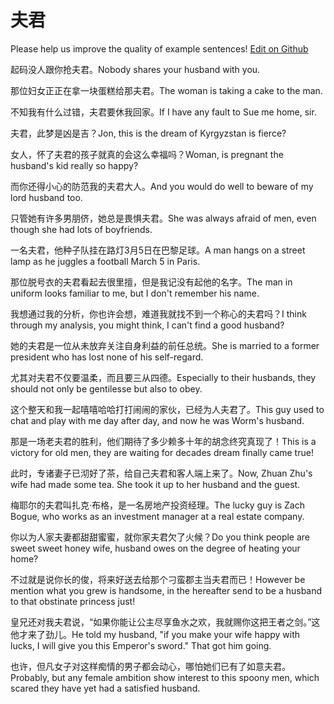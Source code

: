 # 夫君

Please help us improve the quality of example sentences! [Edit on Github](https://github.com/jiyushe/jiyu-example-sentence-source/blob/main/chinese/fujun.md)

<p><span class="chinese">起码没人跟你抢夫君。</span><span class="english">Nobody shares your husband with you.</span></p>

<p><span class="chinese">那位妇女正正在拿一块蛋糕给那夫君。</span><span class="english">The woman is taking a cake to the man.</span></p>

<p><span class="chinese">不知我有什么过错，夫君要休我回家。</span><span class="english">If I have any fault to Sue me home, sir.</span></p>

<p><span class="chinese">夫君，此梦是凶是吉？</span><span class="english">Jon, this is the dream of Kyrgyzstan is fierce?</span></p>

<p><span class="chinese">女人，怀了夫君的孩子就真的会这么幸福吗？</span><span class="english">Woman, is pregnant the husband's kid really so happy?</span></p>

<p><span class="chinese">而你还得小心的防范我的夫君大人。</span><span class="english">And you would do well to beware of my lord husband too.</span></p>

<p><span class="chinese">只管她有许多男朋侪，她总是畏惧夫君。</span><span class="english">She was always afraid of men, even though she had lots of boyfriends.</span></p>

<p><span class="chinese">一名夫君，他种子队挂在路灯3月5日在巴黎足球。</span><span class="english">A man hangs on a street lamp as he juggles a football March 5 in Paris.</span></p>

<p><span class="chinese">那位脱号衣的夫君看起去很里擅，但是我记没有起他的名字。</span><span class="english">The man in uniform looks familiar to me, but I don't remember his name.</span></p>

<p><span class="chinese">我想通过我的分析，你也许会想，难道我就找不到一个称心的夫君吗？</span><span class="english">I think through my analysis, you might think, I can't find a good husband?</span></p>

<p><span class="chinese">她的夫君是一位从未放弃关注自身利益的前任总统。</span><span class="english">She is married to a former president who has lost none of his self-regard.</span></p>

<p><span class="chinese">尤其对夫君不仅要温柔，而且要三从四德。</span><span class="english">Especially to their husbands, they should not only be gentilesse but also to obey.</span></p>

<p><span class="chinese">这个整天和我一起嘻嘻哈哈打打闹闹的家伙，已经为人夫君了。</span><span class="english">This guy used to chat and play with me day after day, and now he was Worm's husband.</span></p>

<p><span class="chinese">那是一场老夫君的胜利，他们期待了多少赖多十年的胡念终究真现了！</span><span class="english">This is a victory for old men, they are waiting for decades dream finally came true!</span></p>

<p><span class="chinese">此时，专诸妻子已沏好了茶，给自己夫君和客人端上来了。</span><span class="english">Now, Zhuan Zhu's wife had made some tea. She took it up to her husband and the guest.</span></p>

<p><span class="chinese">梅耶尔的夫君叫扎克·布格，是一名房地产投资经理。</span><span class="english">The lucky guy is Zach Bogue, who works as an investment manager at a real estate company.</span></p>

<p><span class="chinese">你以为人家夫妻都甜甜蜜蜜，就你家夫君欠了火候？</span><span class="english">Do you think people are sweet sweet honey wife, husband owes on the degree of heating your home?</span></p>

<p><span class="chinese">不过就是说你长的俊，将来好送去给那个刁蛮郡主当夫君而已！</span><span class="english">However be mention what you grew is handsome, in the hereafter send to be a husband to that obstinate princess just!</span></p>

<p><span class="chinese">皇兄还对我夫君说，“如果你能让公主尽享鱼水之欢，我就赐你这把王者之剑。”这他才来了劲儿。</span><span class="english">He told my husband, "if you make your wife happy with lucks, I will give you this Emperor's sword." That got him going.</span></p>

<p><span class="chinese">也许，但凡女子对这样痴情的男子都会动心，哪怕她们已有了如意夫君。</span><span class="english">Probably, but any female ambition show interest to this spoony men, which scared they have yet had a satisfied husband.</span></p>

